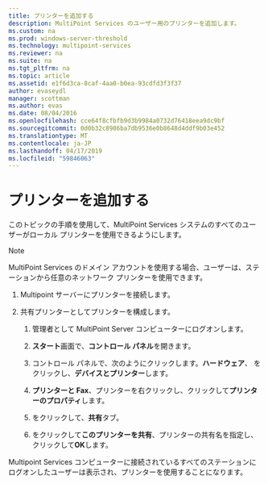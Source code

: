 ```yaml
---
title: プリンターを追加する
description: MultiPoint Services のユーザー用のプリンターを追加します。
ms.custom: na
ms.prod: windows-server-threshold
ms.technology: multipoint-services
ms.reviewer: na
ms.suite: na
ms.tgt_pltfrm: na
ms.topic: article
ms.assetid: e1f6d3ca-8caf-4aa0-b0ea-93cdfd3f3f37
author: evaseydl
manager: scottman
ms.author: evas
ms.date: 08/04/2016
ms.openlocfilehash: cce64f8cfbfb9d3b9984a0732d76418eea9dc9bf
ms.sourcegitcommit: 0d0b32c8986ba7db9536e0b8648d4ddf9b03e452
ms.translationtype: MT
ms.contentlocale: ja-JP
ms.lasthandoff: 04/17/2019
ms.locfileid: "59846063"
---
```

# <a name="add-printers"></a>プリンターを追加する
このトピックの手順を使用して、MultiPoint Services システムのすべてのユーザーがローカル プリンターを使用できるようにします。  
  
> [!NOTE]  
> MultiPoint Services のドメイン アカウントを使用する場合、ユーザーは、ステーションから任意のネットワーク プリンターを使用できます。  
  
1.  Multipoint サーバーにプリンターを接続します。  
  
2.  共有プリンターとしてプリンターを構成します。  
  
    1.  管理者として MultiPoint Server コンピューターにログオンします。  
  
    2.  **スタート**画面で、**コントロール パネル**を開きます。  
  
    3.  コントロール パネルで、次のようにクリックします。**ハードウェア**、 をクリックし、**デバイスとプリンター**します。  
  
    4.  **プリンターと Fax**、プリンターを右クリックし、クリックして**プリンターのプロパティ**します。  
  
    5.  をクリックして、**共有**タブ。  
  
    6.  をクリックして**このプリンターを共有**、プリンターの共有名を指定し、クリックして**OK**します。  
  
Multipoint Services コンピューターに接続されているすべてのステーションにログオンしたユーザーは表示され、プリンターを使用することになります。 
